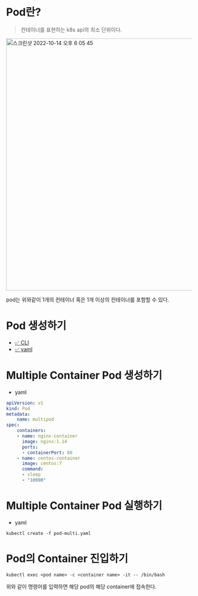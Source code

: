 # Pod란?

> 컨테이너를 표현하는 k8s api의 최소 단위이다.

<img width="681" alt="스크린샷 2022-10-14 오후 6 05 45" src="https://user-images.githubusercontent.com/79268661/195815958-abf0349b-77bc-4e55-b3bc-47b9a8cfafab.png">

pod는 위와같이 1개의 컨테이너 혹은 1개 이상의 컨테이너를 포함할 수 있다.

# Pod 생성하기

* [✅ CLI](https://github.com/Cha-Young-Ho/TIL/tree/main/k8s/Namespace)
* [✅ yaml](https://github.com/Cha-Young-Ho/TIL/tree/main/k8s/Namespace)

# Multiple Container Pod 생성하기

* yaml

```yaml
apiVersion: v1
kind: Pod
metadata:
    name: multipod
spec:
    containers:
    - name: nginx-container
      image: nginx:1.14
      ports:
      - containerPort: 80
    - name: centos-container
      image: centos:7
      command:
      - sleep
      - "10000"
```

# Multiple Container Pod 실행하기

* yaml

```shell
kubectl create -f pod-multi.yaml
```

# Pod의 Container 진입하기

```shell
kubectl exec <pod name> -c <container name> -it -- /bin/bash
```

위와 같이 명령어를 입력하면 해당 pod의 해당 container에 접속한다.




